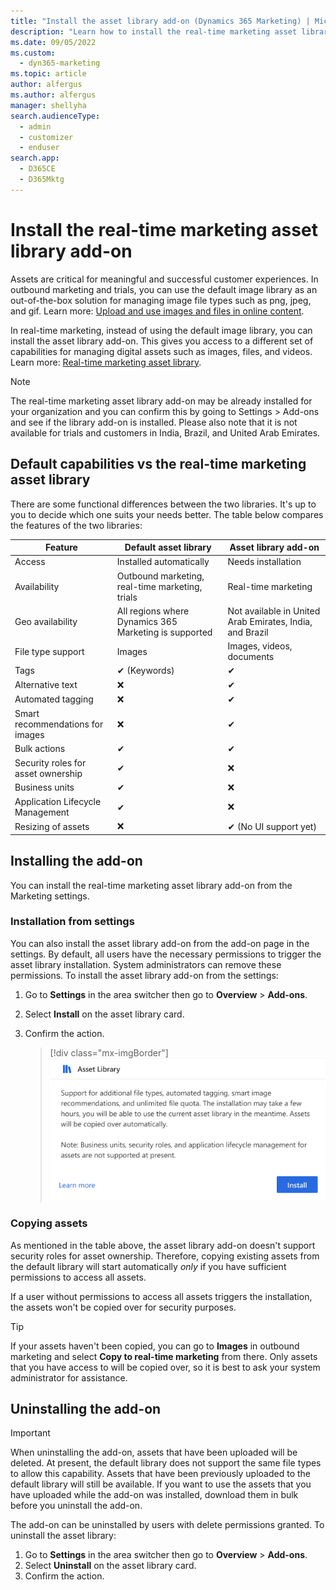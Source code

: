 ```yaml
---
title: "Install the asset library add-on (Dynamics 365 Marketing) | Microsoft Docs"
description: "Learn how to install the real-time marketing asset library add-on in the Dynamics 365 Marketing settings."
ms.date: 09/05/2022
ms.custom: 
  - dyn365-marketing
ms.topic: article
author: alfergus
ms.author: alfergus
manager: shellyha
search.audienceType: 
  - admin
  - customizer
  - enduser
search.app: 
  - D365CE
  - D365Mktg
---
```


# Install the real-time marketing asset library add-on

Assets are critical for meaningful and successful customer experiences. In outbound marketing and trials, you can use the default image library as an out-of-the-box solution for managing image file types such as png, jpeg, and gif. Learn more: [Upload and use images and files in online content](upload-images-files.md).

In real-time marketing, instead of using the default image library, you can install the asset library add-on. This gives you access to a different set of capabilities for managing digital assets such as images, files, and videos. Learn more: [Real-time marketing asset library](real-time-marketing-asset-library.md).

> [!NOTE] 
> The real-time marketing asset library add-on may be already installed for your organization and you can confirm this by going to Settings > Add-ons and see if the library add-on is installed. 
> Please also note that it is not available for trials and customers in India, Brazil, and United Arab Emirates.

## Default capabilities vs the real-time marketing asset library

There are some functional differences between the two libraries. It's up to you to decide which one suits your needs better. The table below compares the features of the two libraries:

| **Feature​** | **Default asset library​** | **Asset library add-on​** |
| --- | --- | --- |
| Access​ | Installed automatically​ | Needs installation​ |
| Availability​ | Outbound marketing, real-time marketing, trials​ | Real-time marketing​ |
| Geo availability​ | All regions where Dynamics 365 Marketing is supported​ | Not available in United Arab Emirates, India, and Brazil ​ |
| File type support​ | Images​ | Images, videos, documents​ |
| Tags​ | ✔ (Keywords)​ | ✔​ |
| Alternative text​ | ❌​ | ✔​ |
| Automated tagging​ | ❌​ | ✔​ |
| Smart recommendations for images​ | ❌​ | ✔​​ |
| Bulk actions​ | ✔​ | ✔​ |
| Security roles for asset ownership​ | ✔​ | ❌​ |
| Business units​ | ✔​ | ❌​ |
| Application Lifecycle Management​ | ✔​ | ❌​ |
| Resizing of assets​ | ❌​ | ✔ (No UI support yet) |

## Installing the add-on

You can install the real-time marketing asset library add-on from the Marketing settings.

### Installation from settings

You can also install the asset library add-on from the add-on page in the settings. By default, all users have the necessary permissions to trigger the asset library installation. System administrators can remove these permissions. To install the asset library add-on from the settings:

1. Go to **Settings** in the area switcher then go to **Overview** > **Add-ons**.
1. Select **Install** on the asset library card.
1. Confirm the action.

    > [!div class="mx-imgBorder"]
    > ![Asset add-on install from settings.](media/real-time-marketing-asset-add-on-settings.png "Asset add-on install from settings")

### Copying assets

As mentioned in the table above, the asset library add-on doesn't support security roles for asset ownership. Therefore, copying existing assets from the default library will start automatically *only* if you have sufficient permissions to access all assets.

If a user without permissions to access all assets triggers the installation, the assets won't be copied over for security purposes.

> [!TIP]
> If your assets haven't been copied, you can go to **Images** in outbound marketing and select **Copy to real-time marketing** from there. Only assets that you have access to will be copied over, so it is best to ask your system administrator for assistance.

## Uninstalling the add-on

> [!IMPORTANT]
> When uninstalling the add-on, assets that have been uploaded will be deleted. At present, the default library does not support the same file types to allow this capability. Assets that have been previously uploaded to the default library will still be available. If you want to use the assets that you have uploaded while the add-on was installed, download them in bulk before you uninstall the add-on.

The add-on can be uninstalled by users with delete permissions granted. To uninstall the asset library:

1. Go to **Settings** in the area switcher then go to **Overview** > **Add-ons**.
1. Select **Uninstall** on the asset library card.
1. Confirm the action.
